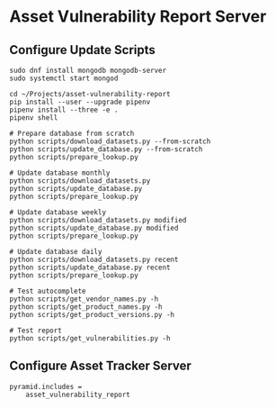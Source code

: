 # Asset Vulnerability Report Server

## Configure Update Scripts

    sudo dnf install mongodb mongodb-server
    sudo systemctl start mongod

    cd ~/Projects/asset-vulnerability-report
    pip install --user --upgrade pipenv
    pipenv install --three -e .
    pipenv shell

    # Prepare database from scratch
    python scripts/download_datasets.py --from-scratch
    python scripts/update_database.py --from-scratch
    python scripts/prepare_lookup.py

    # Update database monthly
    python scripts/download_datasets.py
    python scripts/update_database.py
    python scripts/prepare_lookup.py

    # Update database weekly
    python scripts/download_datasets.py modified
    python scripts/update_database.py modified
    python scripts/prepare_lookup.py

    # Update database daily
    python scripts/download_datasets.py recent
    python scripts/update_database.py recent
    python scripts/prepare_lookup.py

    # Test autocomplete
    python scripts/get_vendor_names.py -h
    python scripts/get_product_names.py -h
    python scripts/get_product_versions.py -h

    # Test report
    python scripts/get_vulnerabilities.py -h

## Configure Asset Tracker Server

    pyramid.includes =
        asset_vulnerability_report

